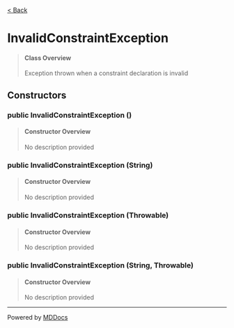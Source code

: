 [< Back](../README.md)
# InvalidConstraintException #
>#### Class Overview ####
>Exception thrown when a constraint declaration is invalid
## Constructors ##
### public InvalidConstraintException () ###
>#### Constructor Overview ####
>No description provided
>
### public InvalidConstraintException (String) ###
>#### Constructor Overview ####
>No description provided
>
### public InvalidConstraintException (Throwable) ###
>#### Constructor Overview ####
>No description provided
>
### public InvalidConstraintException (String, Throwable) ###
>#### Constructor Overview ####
>No description provided
>

---
Powered by [MDDocs](https://github.com/VRCube/MDDocs)